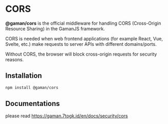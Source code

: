 # CORS
**@gaman/cors** is the official middleware for handling CORS (Cross-Origin Resource Sharing) in the GamanJS framework.

CORS is needed when web frontend applications (for example React, Vue, Svelte, etc.) make requests to server APIs with different domains/ports.

Without CORS, the browser will block cross-origin requests for security reasons.

## Installation
```bash
npm install @gaman/cors
```

## Documentations
please read https://gaman.7togk.id/en/docs/security/cors